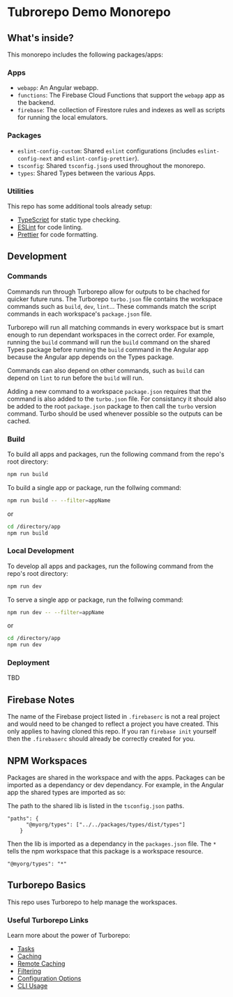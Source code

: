 # Tubrorepo Demo Monorepo

## What's inside?

This monorepo includes the following packages/apps:

### Apps

- `webapp`: An Angular webapp.
- `functions`: The Firebase Cloud Functions that support the `webapp` app as the backend.
- `firebase`: The collection of Firestore rules and indexes as well as scripts for running the local emulators.

### Packages

- `eslint-config-custom`: Shared `eslint` configurations (includes `eslint-config-next` and `eslint-config-prettier`).
- `tsconfig`: Shared `tsconfig.json`s used throughout the monorepo.
- `types`: Shared Types between the various Apps.

### Utilities

This repo has some additional tools already setup:

- [TypeScript](https://www.typescriptlang.org/) for static type checking.
- [ESLint](https://eslint.org/) for code linting.
- [Prettier](https://prettier.io) for code formatting.

## Development

### Commands

Commands run through Turborepo allow for outputs to be chached for quicker future runs. The Turborepo `turbo.json` file contains
the workspace commands such as `build`, `dev`, `lint`... These commands match the script commands in each workspace's
`package.json` file.

Turborepo will run all matching commands in every workspace but is smart enough to run dependant workspaces in the correct order.
For example, running the `build` command will run the `build` command on the shared Types package before running the `build` command
in the Angular app because the Angular app depends on the Types package.

Commands can also depend on other commands, such as `build` can depend on `lint` to run before the `build` will run.

Adding a new command to a workspace `package.json` requires that the command is also added to the `turbo.json` file. For consistancy
it should also be added to the root `package.json` package to then call the `turbo` version command. Turbo should be used whenever
possible so the outputs can be cached.

### Build

To build all apps and packages, run the following command from the repo's root directory:

```sh
npm run build
```

To build a single app or package, run the follwing command:
```sh
npm run build -- --filter=appName
```

or

```sh
cd /directory/app
npm run build
```

### Local Development

To develop all apps and packages, run the following command from the repo's root directory:

```sh
npm run dev
```

To serve a single app or package, run the follwing command:
```sh
npm run dev -- --filter=appName
```

or

```sh
cd /directory/app
npm run dev
```

### Deployment

TBD

## Firebase Notes

The name of the Firebase project listed in `.firebaserc` is not a real project and would need to be changed to reflect
a project you have created. This only applies to having cloned this repo. If you ran `firebase init` yourself then the
`.firebaserc` should already be correctly created for you.

## NPM Workspaces

Packages are shared in the workspace and with the apps. Packages can be imported as a dependancy or dev dependancy. 
For example, in the Angular app the shared types are imported as so:

The path to the shared lib is listed in the `tsconfig.json` paths.
```
"paths": {
      "@myorg/types": ["../../packages/types/dist/types"]
    }
```

Then the lib is imported as a dependancy in the `packages.json` file. The `*` tells the npm workspace that this package is a workspace resource.
```
"@myorg/types": "*"
```

## Turborepo Basics

This repo uses Turborepo to help manage the workspaces.
### Useful Turborepo Links

Learn more about the power of Turborepo:

- [Tasks](https://turbo.build/repo/docs/core-concepts/monorepos/running-tasks)
- [Caching](https://turbo.build/repo/docs/core-concepts/caching)
- [Remote Caching](https://turbo.build/repo/docs/core-concepts/remote-caching)
- [Filtering](https://turbo.build/repo/docs/core-concepts/monorepos/filtering)
- [Configuration Options](https://turbo.build/repo/docs/reference/configuration)
- [CLI Usage](https://turbo.build/repo/docs/reference/command-line-reference)
